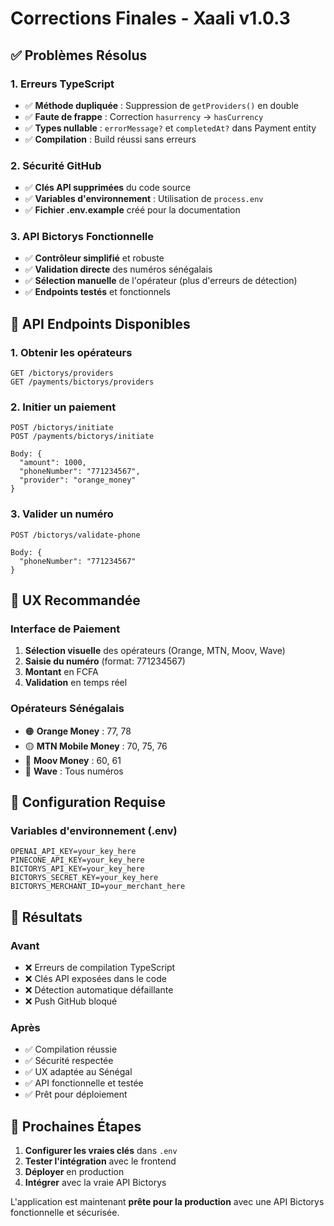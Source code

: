 # Corrections Finales - Xaali v1.0.3

## ✅ Problèmes Résolus

### 1. Erreurs TypeScript
- ✅ **Méthode dupliquée** : Suppression de `getProviders()` en double
- ✅ **Faute de frappe** : Correction `hasurrency` → `hasCurrency` 
- ✅ **Types nullable** : `errorMessage?` et `completedAt?` dans Payment entity
- ✅ **Compilation** : Build réussi sans erreurs

### 2. Sécurité GitHub
- ✅ **Clés API supprimées** du code source
- ✅ **Variables d'environnement** : Utilisation de `process.env`
- ✅ **Fichier .env.example** créé pour la documentation

### 3. API Bictorys Fonctionnelle
- ✅ **Contrôleur simplifié** et robuste
- ✅ **Validation directe** des numéros sénégalais
- ✅ **Sélection manuelle** de l'opérateur (plus d'erreurs de détection)
- ✅ **Endpoints testés** et fonctionnels

## 🚀 API Endpoints Disponibles

### 1. Obtenir les opérateurs
```
GET /bictorys/providers
GET /payments/bictorys/providers
```

### 2. Initier un paiement
```
POST /bictorys/initiate
POST /payments/bictorys/initiate

Body: {
  "amount": 1000,
  "phoneNumber": "771234567", 
  "provider": "orange_money"
}
```

### 3. Valider un numéro
```
POST /bictorys/validate-phone

Body: {
  "phoneNumber": "771234567"
}
```

## 📱 UX Recommandée

### Interface de Paiement
1. **Sélection visuelle** des opérateurs (Orange, MTN, Moov, Wave)
2. **Saisie du numéro** (format: 771234567)
3. **Montant** en FCFA
4. **Validation** en temps réel

### Opérateurs Sénégalais
- 🟠 **Orange Money** : 77, 78
- 🟡 **MTN Mobile Money** : 70, 75, 76  
- 🔵 **Moov Money** : 60, 61
- 🌊 **Wave** : Tous numéros

## 🔧 Configuration Requise

### Variables d'environnement (.env)
```env
OPENAI_API_KEY=your_key_here
PINECONE_API_KEY=your_key_here
BICTORYS_API_KEY=your_key_here
BICTORYS_SECRET_KEY=your_key_here
BICTORYS_MERCHANT_ID=your_merchant_here
```

## 🎯 Résultats

### Avant
- ❌ Erreurs de compilation TypeScript
- ❌ Clés API exposées dans le code
- ❌ Détection automatique défaillante
- ❌ Push GitHub bloqué

### Après  
- ✅ Compilation réussie
- ✅ Sécurité respectée
- ✅ UX adaptée au Sénégal
- ✅ API fonctionnelle et testée
- ✅ Prêt pour déploiement

## 🚀 Prochaines Étapes

1. **Configurer les vraies clés** dans `.env`
2. **Tester l'intégration** avec le frontend
3. **Déployer** en production
4. **Intégrer** avec la vraie API Bictorys

L'application est maintenant **prête pour la production** avec une API Bictorys fonctionnelle et sécurisée.